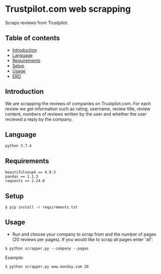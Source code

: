 # Trustpilot.com web scrapping
Scraps reviews from Trustpilot.

## Table of contents
* [Introduction](#introduction)
* [Language](#language)
* [Requirements](#requirements)
* [Setup](#setup)
* [Usage](#usage)
* [ERD](#erd)

## Introduction
We are scrapping the reviews of companies on Trustpilot.com.  For each review we get information such as rating, username, review title, review content, numbers of reviews written by the user and whether the user recieved a reply by the company. 

## Language

`python 3.7.4`


## Requirements
```
beautifulsoup4 == 4.9.3
pandas == 1.1.3
requests == 2.24.0
```

## Setup
```
$ pip install -r requirements.txt
```

## Usage
- Run and choose your company to scrap from and the number of pages (20 reviews per pages).
 If you would like to scrap all pages enter 'all': 
```
$ python scrapper.py --company --pages
```
Example:
```
$ python scrapper.py www.monday.com 20
```
